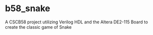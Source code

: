 # b58_snake
A CSCB58 project utilizing Verilog HDL and the Altera DE2-115 Board to create the classic game of Snake
